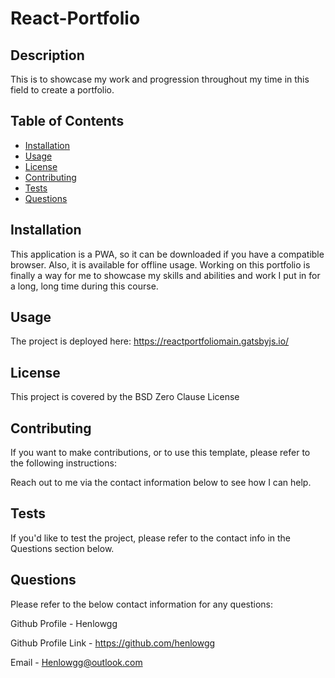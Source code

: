 # React-Portfolio

## Description
This is to showcase my work and progression throughout my time in this field to create a portfolio.

## Table of Contents 
- [Installation](#installation)
- [Usage](#usage)
- [License](#license)
- [Contributing](#contributing)
- [Tests](#tests)
- [Questions](#questions)

## Installation
This application is a PWA, so it can be downloaded if you have a compatible browser. Also, it is available for offline usage. Working on this portfolio is finally a way for me to showcase my skills and abilities and work I put in for a long, long time during this course. 


## Usage
The project is deployed here: https://reactportfoliomain.gatsbyjs.io/



## License
This project is covered by the BSD Zero Clause License

## Contributing
If you want to make contributions, or to use this template, please refer to the following instructions:

Reach out to me via the contact information below to see how I can help.

## Tests
If you'd like to test the project, please refer to the contact info in the Questions section below.

## Questions
Please refer to the below contact information for any questions:

Github Profile - Henlowgg

Github Profile Link - https://github.com/henlowgg

Email - Henlowgg@outlook.com